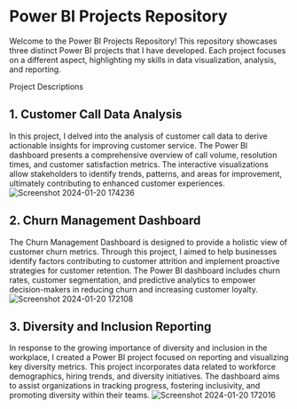 
# Power BI Projects Repository
Welcome to the Power BI Projects Repository! This repository showcases three distinct Power BI projects that I have developed. Each project focuses on a different aspect, highlighting my skills in data visualization, analysis, and reporting.

Project Descriptions
## 1. Customer Call Data Analysis
In this project, I delved into the analysis of customer call data to derive actionable insights for improving customer service. The Power BI dashboard presents a comprehensive overview of call volume, resolution times, and customer satisfaction metrics. The interactive visualizations allow stakeholders to identify trends, patterns, and areas for improvement, ultimately contributing to enhanced customer experiences.
![Screenshot 2024-01-20 174236](https://github.com/user-attachments/assets/b5b03fd6-884d-4d83-833d-c74454a9663a)
## 2. Churn Management Dashboard

The Churn Management Dashboard is designed to provide a holistic view of customer churn metrics. Through this project, I aimed to help businesses identify factors contributing to customer attrition and implement proactive strategies for customer retention. The Power BI dashboard includes churn rates, customer segmentation, and predictive analytics to empower decision-makers in reducing churn and increasing customer loyalty.
![Screenshot 2024-01-20 172108](https://github.com/user-attachments/assets/1e204ffa-35c7-4701-bb5b-fc9ed5e1de66)

## 3. Diversity and Inclusion Reporting
In response to the growing importance of diversity and inclusion in the workplace, I created a Power BI project focused on reporting and visualizing key diversity metrics. This project incorporates data related to workforce demographics, hiring trends, and diversity initiatives. The dashboard aims to assist organizations in tracking progress, fostering inclusivity, and promoting diversity within their teams.
![Screenshot 2024-01-20 172016](https://github.com/user-attachments/assets/f1d1232e-4aa1-4b06-88ac-f3e0449839ef)
